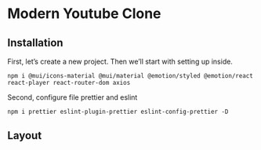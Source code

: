 # Modern Youtube Clone

## Installation

First, let’s create a new project. Then we’ll start with setting up inside.

```
npm i @mui/icons-material @mui/material @emotion/styled @emotion/react react-player react-router-dom axios 
```

Second, configure file prettier and eslint

```
npm i prettier eslint-plugin-prettier eslint-config-prettier -D
```

## Layout 





